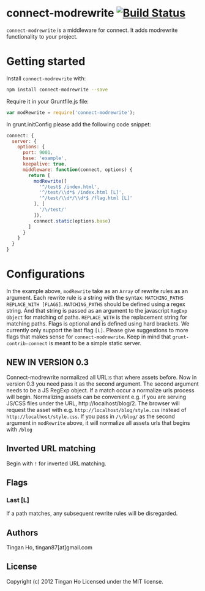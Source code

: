connect-modrewrite [![Build Status](https://travis-ci.org/tinganho/connect-modrewrite.png)](https://travis-ci.org/tinganho/connect-modrewrite)
========================
`connect-modrewrite` is a middleware for connect. It adds modrewrite functionality to your project.

# Getting started
Install `connect-modrewrite` with:
```bash
npm install connect-modrewrite --save
```

Require it in your Gruntfile.js file:

```javascript
var modRewrite = require('connect-modrewrite');
```
In grunt.initConfig please add the following code snippet:

```javascript
connect: {
  server: {
    options: {
      port: 9001,
      base: 'example',
      keepalive: true,
      middleware: function(connect, options) {
        return [
          modRewrite([
            '^/test$ /index.html',
            '^/test/\\d*$ /index.html [L]',
            '^/test/\\d*/\\d*$ /flag.html [L]'
          ], [
            '/\/test/'
          ]),
          connect.static(options.base)
        ]
      }
    }
  }
}
```

# Configurations
In the example above, `modRewrite` take as an `Array` of rewrite rules as an argument.
Each rewrite rule is a string with the syntax:
`MATCHING_PATHS REPLACE_WITH [FLAGS]`.
`MATCHING_PATHS` should be defined using a regex string. And that string is passed as an argument to the javascript `RegExp Object` for matching of paths. `REPLACE_WITH` is the replacement string for matching paths. Flags is optional and is defined using hard brackets. We currently only support the last flag `[L]`. Please give suggestions to more flags that makes sense for `connect-modrewrite`. Keep in mind that `grunt-contrib-connect` is meant to be a simple static server.

## NEW IN VERSION 0.3
Connect-modrewrite normalized all URL:s that where assets before. Now in version 0.3 you need pass it as the second argument. The second argument needs to be a JS RegExp object. If a match occur a normalize urls process will begin. Normalizing assets can be convenient e.g. if you are serving JS/CSS files under the URL, http://localhost/blog/2. The browser will request the asset with e.g. `http://localhost/blog/style.css` instead of `http://localhost/style.css`. If you pass in `/\/blog/` as the second argument in `modRewrite` above, it will normalize all assets urls that begins with `/blog`

## Inverted URL matching
Begin with `!` for inverted URL matching.

## Flags
### Last [L]
If a path matches, any subsequent rewrite rules will be disregarded.

## Authors
Tingan Ho, tingan87[at]gmail.com

## License
Copyright (c) 2012 Tingan Ho
Licensed under the MIT license.
